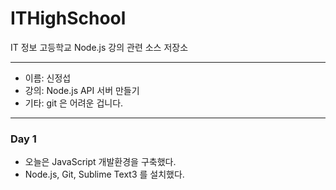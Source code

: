 # ITHighSchool
IT 정보 고등학교 Node.js 강의 관련 소스 저장소

---

* 이름: 신정섭
* 강의: Node.js API 서버 만들기
* 기타: git 은 어려운 겁니다. 

---

### Day 1
* 오늘은 JavaScript 개발환경을 구축했다.
* Node.js, Git, Sublime Text3 를 설치했다.